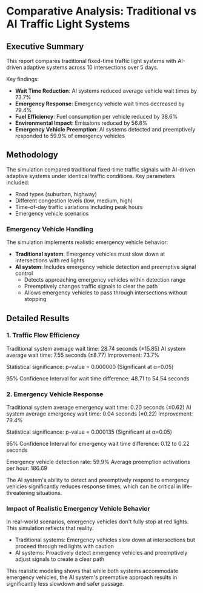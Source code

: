 # Comparative Analysis: Traditional vs AI Traffic Light Systems

## Executive Summary

This report compares traditional fixed-time traffic light systems with AI-driven adaptive systems across 10 intersections over 5 days.

Key findings:
- **Wait Time Reduction**: AI systems reduced average vehicle wait times by 73.7%
- **Emergency Response**: Emergency vehicle wait times decreased by 79.4%
- **Fuel Efficiency**: Fuel consumption per vehicle reduced by 38.6%
- **Environmental Impact**: Emissions reduced by 56.8%
- **Emergency Vehicle Preemption**: AI systems detected and preemptively responded to 59.9% of emergency vehicles

## Methodology

The simulation compared traditional fixed-time traffic signals with AI-driven adaptive systems under identical traffic conditions.
Key parameters included:
- Road types (suburban, highway)
- Different congestion levels (low, medium, high)
- Time-of-day traffic variations including peak hours
- Emergency vehicle scenarios

### Emergency Vehicle Handling
The simulation implements realistic emergency vehicle behavior:
- **Traditional system**: Emergency vehicles must slow down at intersections with red lights
- **AI system**: Includes emergency vehicle detection and preemptive signal control
  - Detects approaching emergency vehicles within detection range
  - Preemptively changes traffic signals to clear the path
  - Allows emergency vehicles to pass through intersections without stopping

## Detailed Results

### 1. Traffic Flow Efficiency

Traditional system average wait time: 28.74 seconds (±15.85)
AI system average wait time: 7.55 seconds (±8.77)
Improvement: 73.7%

Statistical significance: p-value = 0.000000 (Significant at α=0.05)

95% Confidence Interval for wait time difference: 48.71 to 54.54 seconds

### 2. Emergency Vehicle Response

Traditional system average emergency wait time: 0.20 seconds (±0.62)
AI system average emergency wait time: 0.04 seconds (±0.22)
Improvement: 79.4%

Statistical significance: p-value = 0.000135 (Significant at α=0.05)

95% Confidence Interval for emergency wait time difference: 0.12 to 0.22 seconds

Emergency vehicle detection rate: 59.9%
Average preemption activations per hour: 186.69

The AI system's ability to detect and preemptively respond to emergency vehicles significantly reduces response times, which can be critical in life-threatening situations.

### Impact of Realistic Emergency Vehicle Behavior

In real-world scenarios, emergency vehicles don't fully stop at red lights. This simulation reflects that reality:
- Traditional systems: Emergency vehicles slow down at intersections but proceed through red lights with caution
- AI systems: Proactively detect emergency vehicles and preemptively adjust signals to create a clear path

This realistic modeling shows that while both systems accommodate emergency vehicles, the AI system's preemptive approach results in significantly less slowdown and safer passage.